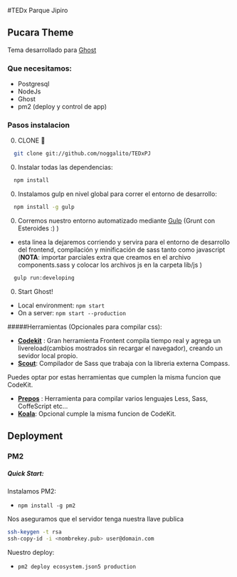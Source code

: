 #TEDx Parque Jipiro

## Pucara Theme
Tema desarrollado para [Ghost](https://ghost.org/)

### Que necesitamos:
  * Postgresql
  * NodeJs
  * Ghost
  * pm2 (deploy y control de app)

### Pasos instalacion

0. CLONE :ghost:
  ```bash
    git clone git://github.com/noggalito/TEDxPJ
  ```
0. Instalar todas las dependencias:
  ```bash
    npm install
  ```
0. Instalamos gulp en nivel global para correr el entorno de desarrollo:
  ```bash
    npm install -g gulp
  ```
0. Corremos nuestro entorno automatizado mediante [Gulp](http://http://gulpjs.com) (Grunt con Esteroides :) )
  - esta linea la dejaremos corriendo y servira para el entorno de desarrollo del frontend, compilación y minificación de sass tanto como javascript (**NOTA**: importar parciales extra que creamos en el archivo components.sass y colocar los archivos js en la carpeta lib/js )
  ```bash
    gulp run:developing
  ```
0. Start Ghost!
  - Local environment: `npm start`
  - On a server: `npm start --production`


#####Herramientas (Opcionales para compilar css):

- [**Codekit**](https://incident57.com/codekit/) : Gran herramienta Frontent compila tiempo real y agrega un livereload(cambios mostrados sin recargar el navegador), creando un sevidor local propio.
- [**Scout**](http://mhs.github.io/scout-app/): Compilador de Sass que trabaja con la libreria externa Compass.

Puedes optar por estas herramientas que cumplen la misma funcion que CodeKit.

- [**Prepos**](https://prepros.io) : Herramienta para compilar varios lenguajes Less, Sass, CoffeScript etc...
- [**Koala**](http://koala-app.com/): Opcional cumple la misma funcion de CodeKit.

## Deployment

### PM2

##### Quick Start:

Instalamos PM2:
* `npm install -g pm2`

Nos aseguramos que el servidor tenga nuestra llave publica

  ```bash
  ssh-keygen -t rsa
  ssh-copy-id -i <nombrekey.pub> user@domain.com
  ```

Nuestro deploy:
* `pm2 deploy ecosystem.json5 production`

